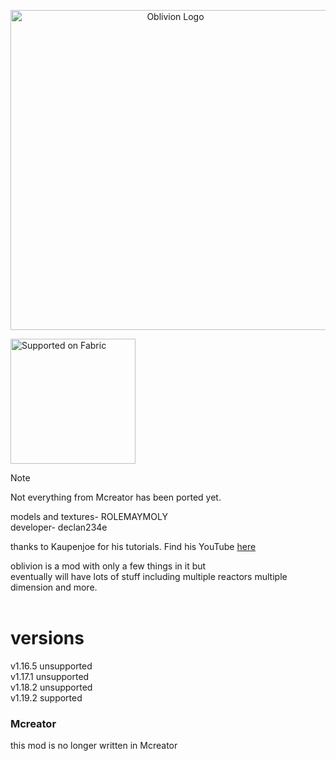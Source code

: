 <p align="center"><img src="https://declan234e.dev/images/icon.png" alt="Oblivion Logo" width="512"></p>
    <a href="https://fabricmc.net/"><img src="https://cdn.discordapp.com/attachments/705864145169416313/969720133998239794/fabric_supported.png" alt="Supported on Fabric" width="200"></a>

> [!NOTE]
> Not everything from Mcreator has been ported yet.

models and textures- ROLEMAYMOLY <br>
developer- declan234e <br>

thanks to Kaupenjoe for his tutorials. Find his YouTube [here](https://www.youtube.com/@ModdingByKaupenjoe)

<p2>oblivion is a mod with only a few things in it but</p2> <br>
<p2>eventually will have lots of stuff including multiple reactors multiple dimension and more.</p2> <br><br>

<h1>versions</h1>
v1.16.5 unsupported<br>
v1.17.1 unsupported <br>
v1.18.2 unsupported <br>
v1.19.2 supported

<h3>Mcreator</h3>
<p>this mod is no longer written in Mcreator</p>